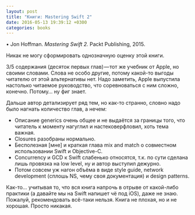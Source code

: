 ```yaml
---
layout: post
title: "Книги: Mastering Swift 2"
date: 2016-05-13 19:39:12 +0300
categories: books
---
```

• Jon Hoffman. *Mastering Swift 2.* Packt Publishing, 2015.

Никак не могу сформировать однозначную оценку этой книги.

3/5 содержания (десяток первых глав) — тот же учебник от Apple, но своими словами. Слова не особо другие, потому какой-то выгоды читателю от этой альтернативы нет. Надо заметить, Apple выпустила настолько читаемое руководство, что соревноваться с ним сложно, конечно. Потому… ну фиг знает.

Дальше автор детализирует ряд тем, но как-то странно, словно надо было нагнать количество глав, а нечем:
* Описание generics очень общее и не выдаётся за границы того, что читатель к моменту нагуглил и настековерфловил, хоть тема важная.
* Closures разобраны нормально.
* Бесполезная [мне] и краткая глава mix and match о совместном использовании Swift и Objective-C.
* Concurrency и GCD к Swift слабенько относятся, т.к. по сути сделана лишь провязка на low level, ну и автор выступил дежурно.
* Потом совсем уж нагон объёма в виде style guide, network development (сплошь NS, чему своя документация) и design patterns.

Как-то… учитывая то, что вся книга напрочь в отрыве от какой-либо практики (а давайте мы на Swift напишет чё под iOS), даже не знаю. Пожалуй, рекомендовать всё-таки нельзя. Книга не плохая, но и не хорошая. Просто никакая.
